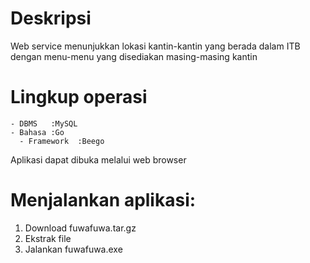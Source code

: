 # Deskripsi
Web service menunjukkan lokasi kantin-kantin yang berada dalam ITB dengan menu-menu yang disediakan masing-masing kantin

# Lingkup operasi
```
- DBMS   :MySQL
- Bahasa :Go
  - Framework  :Beego
```
Aplikasi dapat dibuka melalui web browser

# Menjalankan aplikasi:
1. Download fuwafuwa.tar.gz
2. Ekstrak file
3. Jalankan fuwafuwa.exe

